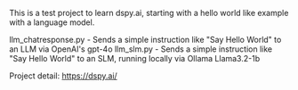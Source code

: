This is a test project to learn dspy.ai, starting with a hello world like example with a language model.

llm_chatresponse.py - Sends a simple instruction like "Say Hello World" to an LLM via OpenAI's gpt-4o
llm_slm.py - Sends a simple instruction like "Say Hello World" to an SLM, running locally via Ollama Llama3.2-1b

Project detail: https://dspy.ai/
